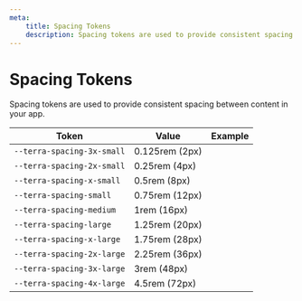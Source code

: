 ```yaml
---
meta:
    title: Spacing Tokens
    description: Spacing tokens are used to provide consistent spacing between content in your app.
---
```


# Spacing Tokens

Spacing tokens are used to provide consistent spacing between content in your app.

| Token                      | Value          | Example                                                                                                               |
| -------------------------- | -------------- | --------------------------------------------------------------------------------------------------------------------- |
| `--terra-spacing-3x-small` | 0.125rem (2px) | <div class="spacing-demo" style="width: var(--terra-spacing-3x-small); height: var(--terra-spacing-3x-small);"></div> |
| `--terra-spacing-2x-small` | 0.25rem (4px)  | <div class="spacing-demo" style="width: var(--terra-spacing-2x-small); height: var(--terra-spacing-2x-small);"></div> |
| `--terra-spacing-x-small`  | 0.5rem (8px)   | <div class="spacing-demo" style="width: var(--terra-spacing-x-small); height: var(--terra-spacing-x-small);"></div>   |
| `--terra-spacing-small`    | 0.75rem (12px) | <div class="spacing-demo" style="width: var(--terra-spacing-small); height: var(--terra-spacing-small);"></div>       |
| `--terra-spacing-medium`   | 1rem (16px)    | <div class="spacing-demo" style="width: var(--terra-spacing-medium); height: var(--terra-spacing-medium);"></div>     |
| `--terra-spacing-large`    | 1.25rem (20px) | <div class="spacing-demo" style="width: var(--terra-spacing-large); height: var(--terra-spacing-large);"></div>       |
| `--terra-spacing-x-large`  | 1.75rem (28px) | <div class="spacing-demo" style="width: var(--terra-spacing-x-large); height: var(--terra-spacing-x-large);"></div>   |
| `--terra-spacing-2x-large` | 2.25rem (36px) | <div class="spacing-demo" style="width: var(--terra-spacing-2x-large); height: var(--terra-spacing-2x-large);"></div> |
| `--terra-spacing-3x-large` | 3rem (48px)    | <div class="spacing-demo" style="width: var(--terra-spacing-3x-large); height: var(--terra-spacing-3x-large);"></div> |
| `--terra-spacing-4x-large` | 4.5rem (72px)  | <div class="spacing-demo" style="width: var(--terra-spacing-4x-large); height: var(--terra-spacing-4x-large);"></div> |
